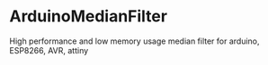 # ArduinoMedianFilter
High performance and low memory usage median filter for arduino, ESP8266, AVR, attiny


